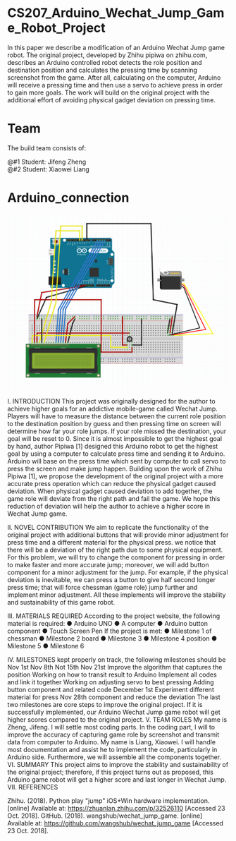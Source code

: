 # CS207_Arduino_Wechat_Jump_Game_Robot_Project

In this paper we describe a modification of an Arduino Wechat Jump game robot. The original project, developed by Zhihu pipiwa on zhihu.com, describes an Arduino controlled robot detects the role position and destination position and calculates the pressing time by scanning screenshot from the game. After all, calculating on the computer, Arduino will receive a pressing time and then use a servo to achieve press in order to gain more goals. The work will build on the original project with the additional effort of avoiding physical gadget deviation on pressing time.

# Team
The build team consists of:

@#1 Student: Jifeng Zheng<br>
@#2 Student: Xiaowei Liang




# Arduino_connection
![alt text](https://github.com/zanhaomima/207project/blob/master/cs207.png)


I. INTRODUCTION
This project was originally designed for the author to achieve higher goals for an addictive mobile-game called Wechat Jump. Players will have to measure the distance between the current role position to the destination position by guess and then pressing time on screen will determine how far your role jumps. If your role missed the destination, your goal will be reset to 0. Since it is almost impossible to get the highest goal by hand, author Pipiwa [1] designed this Arduino robot to get the highest goal by using a computer to calculate press time and sending it to Arduino. Arduino will base on the press time which sent by computer to call servo to press the screen and make jump happen.
Building upon the work of Zhihu Pipiwa [1], we propose the development of the original project with a more accurate press operation which can reduce the physical gadget caused deviation. When physical gadget caused deviation to add together, the game role will deviate from the right path and fail the game. We hope this reduction of deviation will help the author to achieve a higher score in Wechat Jump game.

II. NOVEL CONTRIBUTION
We aim to replicate the functionality of the original project with additional buttons that will provide minor adjustment for press time and a different material for the physical press. we notice that there will be a deviation of the right path due to some physical equipment. For this problem, we will try to change the component for pressing in order to make faster and more accurate jump; moreover, we will add button component for a minor adjustment for the jump. For example, if the physical deviation is inevitable, we can press a button to give half second longer press time; that will force chessman (game role) jump further and implement minor adjustment. All these implements will improve the stability and sustainability of this game robot.


III. MATERIALS REQUIRED
According to the project website, the following material is required:
● Arduino UNO
● A computer
 ● Arduino button component
● Touch Screen Pen
If the project is
met:
● Milestone 1
of chessman
● Milestone 2
board
● Milestone 3
● Milestone 4
position
● Milestone 5
● Milestone 6


IV. MILESTONES
kept properly on track, the following milestones should be
Nov 1st
Nov 8th
Not 15th Nov 21st
Improve the algorithm that captures the position Working on how to transit result to Arduino
Implement all codes and link it together Working on adjusting servo to best pressing
Adding button component and related code December 1st Experiment different material for press
Nov 28th
component and reduce the deviation
The last two milestones are core steps to improve the original project. If it is successfully implemented, our Arduino Wechat Jump game robot will get higher scores compared to the original project.
V. TEAM ROLES
My name is Zheng, Jifeng. I will settle most coding parts. In the coding part, I will to improve the accuracy of capturing game role by screenshot and transmit data from computer to Arduino.
My name is Liang, Xiaowei. I will handle most documentation and assist he to implement the code, particularly in Arduino side.
Furthermore, we will assemble all the components together. VI. SUMMARY
This project aims to improve the stability and sustainability of the original project; therefore, if this project turns out as proposed, this Arduino game robot will get a higher score and last longer in Wechat Jump.
VII. REFERENCES

Zhihu. (2018). ​Python play "jump" iOS+Win hardware implementation​. [online] Available at: https://zhuanlan.zhihu.com/p/32526110 [Accessed 23 Oct. 2018].
GitHub. (2018). ​wangshub/wechat_jump_game​. [online] Available at: https://github.com/wangshub/wechat_jump_game [Accessed 23 Oct. 2018].

